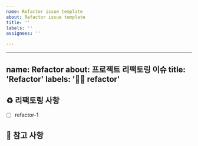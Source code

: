 ```yaml
---
name: Refactor issue template
about: Refactor issue template
title: ''
labels: ''
assignees: ''

---
```


---
name: Refactor
about: 프로젝트 리팩토링 이슈
title: 'Refactor'
labels: '🧑‍🔧 refactor'
---

## ♻️ 리팩토링 사항

<!-- 어떤 리팩토링 작업을 진행했는지 알려주세요. -->

- [ ] refactor-1

## 📖 참고 사항

<!-- 레퍼런스, 스크린샷 등을 넣어 주세요. -->
